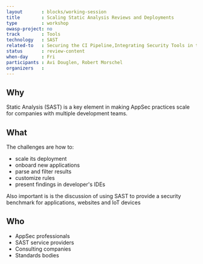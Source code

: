 ```yaml
---
layout       : blocks/working-session
title        : Scaling Static Analysis Reviews and Deployments
type         : workshop
owasp-project: no
track        : Tools
technology   : SAST
related-to   : Securing the CI Pipeline,Integrating Security Tools in the SDL
status       : review-content
when-day     : Fri
participants : Avi Douglen, Robert Morschel
organizers   :
---
```


## Why

Static Analysis (SAST) is a key element in making AppSec practices scale for companies with multiple development teams.

## What

The challenges are how to:
 - scale its deployment
 - onboard new applications
 - parse and filter results
 - customize rules
 - present findings in developer's IDEs

Also important is is the discussion of using SAST to provide a security benchmark for applications, websites and IoT devices

## Who

 - AppSec professionals
 - SAST service providers
 - Consulting companies
 - Standards bodies
